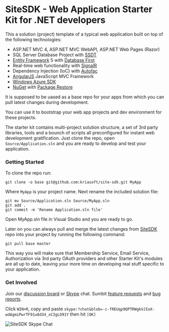 # SiteSDK - Web Application Starter Kit for .NET developers

This a solution (project) template of a typical web application built on top of the following technologies:

 - ASP.NET MVC 4, ASP.NET MVC WebAPI, ASP.NET Web Pages (Razor)
 - SQL Server Database Project with [SSDT](http://msdn.microsoft.com/en-us/data/tools.aspx)
 - [Entity Framework](http://msdn.microsoft.com/en-us/data/ef.aspx) 5 with [Database First](http://msdn.microsoft.com/en-us/data/jj206878.aspx)
 - Real-time web functionality with [SignalR](http://www.asp.net/signalr)
 - Dependency Injection (IoC) with [Autofac](http://code.google.com/p/autofac/)
 - [AngularJS](http://angularjs.org) JavaScript MVC Framework
 - [Windows Azure SDK](http://www.windowsazure.com/en-us/develop/net/)
 - [NuGet](http://nuget.org/) with [Package Restore](http://docs.nuget.org/docs/workflows/using-nuget-without-committing-packages)

It is supposed to be uased as a base repo for your apps from which you can pull latest changes during development.

You can use it to bootstrap your web app projects and dev environment for these projects.

The starter kit contains multi-project solution structure, a set of 3rd party libraries, tools and a bounch of scripts all preconfigured for instant web development gratification. Just clone the repo, open ```Source/Application.sln``` and you are ready to develop and test your application.

### Getting Started

To clone the repo run:

    git clone -o base git@github.com:kriasoft/site-sdk.git MyApp

Where ```MyApp``` is your project name. Next rename the included solution file:

    git mv Source/Application.sln Source/MyApp.sln
    git add .
    git commit -m 'Rename Application.sln file'

Open MyApp.sln file in Visual Studio and you are ready to go.

Later on you can always pull and merge the latest changes from [SiteSDK](https://github.com/kriasoft/site-sdk) repo into your project by running the following command:

    git pull base master

This way you will make sure that Membership Service, Email Service, Authorization via 3rd party OAuth providers and other Starter Kit's modules are all up to date, leaving your more time on developing real stuff specific to your application.

### Get Involved

Join our [discussion board](https://groups.google.com/forum/?fromgroups=#!forum/sitesdk) or [Skype](http://www.skype.com) chat. Sumbit [feature requests](https://github.com/kriasoft/site-sdk/issues/new?labels=enhancement) and [bug reports](https://github.com/kriasoft/site-sdk/issues/new?labels=bug).

Click `WIN+R`, copy and paste `skype:?chat&blob=-c-fREUqp9QPTRWgkVJIoX-wdAgmiPwrTF91u8d34_xC3gLO91Y` then hit `[OK]`

![SiteSDK Skype Chat](http://i.imgur.com/Nq9Q7.png)

